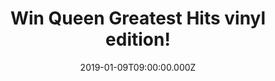 ---
campaign-uuid: "c-392e9d16-3dcf-41c0-83e1-9e843469050a"
type: "Competition"
category: "Music"
date: "2019-01-09T09:00:00.000Z"
end-date: "2019-02-09T23:59:00.000Z"
disable-form: false
is_promoted: false
has_entry_page: true
title: "Win Queen Greatest Hits vinyl edition!"
competition-description: "<p>We have in our hands one of the best compilations from\
  \ one of the greatest bands of all time: ‘Greatest Hits’ by Queen. ‘Greatest Hits’\
  \ is a compilation album by Queen, originally released in the UK on 26 October 1981.\_\
  The album consisted of Queen's best-selling singles since their first chart appearance\
  \ in 1974 with \"Seven Seas of Rhye\", up to their 1980 hit “Flash\"</p>\n<p>Want\
  \ it? Click below for a chance to win.</p>\n"
hero-header: "Win Queen Greatest Hits vinyl edition!"
terms-confirmation: "N/A"
banner-img: "https://assets.expresslyapp.com/asset-fab853a9-baad-4040-b1b8-960bce9ca7dc.jpg"
logo-left-href: "http://club.expressly.io"
logo-left-image: "https://assets.expresslyapp.com/asset-ed459ac9-9cef-4080-bcd4-dd291df62342.jpg"
logo-left-title: "Expressly Club"
bg-image-hero: "https://assets.expresslyapp.com/asset-78f4f30e-f5c1-4887-ae9f-6e8fcc170c5e.jpg"
bg-image-first: "https://assets.expresslyapp.com/asset-d9709dcc-7cbf-4945-8ac3-92a12fbee0ea.jpg"
section1-content: "<p>Queen's Greatest Hits was an instant success, peaking at number\
  \ one on the UK Album Chart for four weeks.\_ It has spent over 700 weeks in the\
  \ UK Charts, and is the best-selling album of all time in the UK, selling over 6\
  \ million copies there.\_ It is certified 8x Platinum in the United States, and\
  \ is Queen's most commercially successful album worldwide with over 25 million copies\
  \ sold, making it one of the best-selling albums of all time.\_ </p>\n<p>Enter the\
  \ form below for a chance to win ‘Greatest Hits’ by Queens on vinyl edition and\
  \ get ready to enjoy their tunes anywhere you go! Good luck!</p>\n"
entry-title: "Win Queen Greatest Hits vinyl edition!"
entry-content: "<p>Enter the draw to win Queen Greatest Hits vinyl edition by completing\
  \ the form below before 23:59 on 9th of February 2019.</p>\n"
has-winner: false
prize-description: "Queen Greatest Hits vinyl edition."
special-conditions: "Multiple entries are allowed up to one every day.\r\nThis competition\
  \ is also available on: https://aaa.nme.com/competitions/\r\nqueen-greatest-hits-vinyl-edition"
country-restrictions:
- "GB"
---